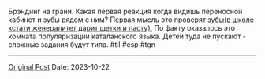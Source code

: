 Брэндинг на грани. Какая первая реакция когда видишь переносной кабинет и зубы рядом с ним? Первая мысль это проверят [зубы(в школе кстати женералитет дарит щетки и пасту).](625.md) По факту оказалось это комната популяризации каталанского языка. Детей туда не пускают - сложные задания будут типа. #til #esp #tgn

---
[Original Post](https://t.me/lev2tarragona/1658)
Date: 2023-10-22
